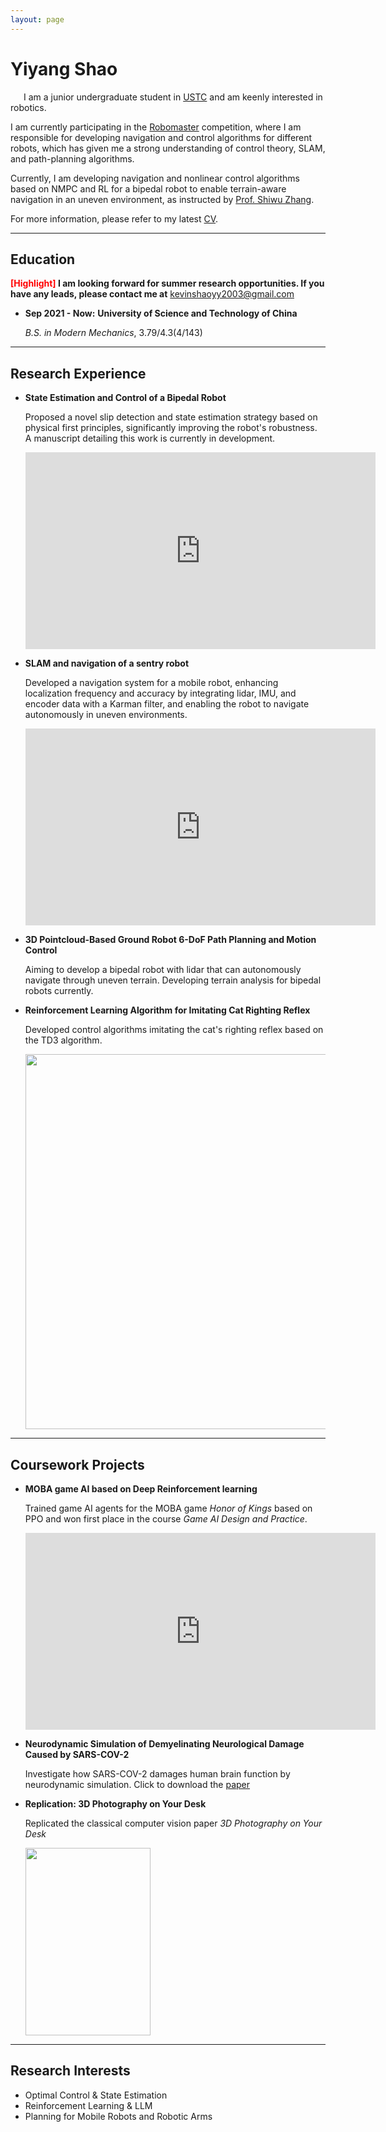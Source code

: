 ```yaml
---
layout: page
---
```


# Yiyang Shao

&ensp;&ensp;&ensp;I am a junior undergraduate student in [USTC](https://en.ustc.edu.cn/) and am keenly interested in robotics.

I am currently participating in the [Robomaster](https://www.robomaster.com/en-US) competition, where I am responsible for developing navigation and control algorithms for different robots, which has given me a strong understanding of control theory, SLAM, and path-planning algorithms.

Currently, I am developing navigation and nonlinear control algorithms based on NMPC and RL for a bipedal robot to enable terrain-aware navigation in an uneven environment, as instructed by [Prof. Shiwu Zhang](http://staff.ustc.edu.cn/~swzhang/).

For more information, please refer to my latest [CV](https://kevin-shao-ustc.github.io/file/ENG_CV.pdf).

---

## Education

**<font color='red'>[Highlight]</font> I am looking forward for summer research opportunities. If you have any leads, please contact me at** <kevinshaoyy2003@gmail.com>

- **Sep 2021 - Now:** **University of Science and Technology of China**
  
    _B.S. in Modern Mechanics_, 3.79/4.3(4/143)


---

## Research Experience

- **State Estimation and Control of a Bipedal Robot**
  
  Proposed a novel slip detection and state estimation strategy based on physical first principles, significantly improving the robot's robustness. A manuscript detailing this work is currently in development.
  <iframe width="560" height="315" src="https://www.youtube.com/embed/DIakTY5WKMU" title="YouTube video player" frameborder="0" allow="accelerometer; autoplay; clipboard-write; encrypted-media; gyroscope; picture-in-picture" allowfullscreen></iframe>
- **SLAM and navigation of a sentry robot**
  
   Developed a navigation system for a mobile robot, enhancing localization frequency and accuracy by integrating lidar, IMU, and encoder data with a Karman filter, and enabling the robot to navigate autonomously in uneven environments.
  <iframe width="560" height="315" src="https://www.youtube.com/embed/mgK62YdBWW0" title="YouTube video player" frameborder="0" allow="accelerometer; autoplay; clipboard-write; encrypted-media; gyroscope; picture-in-picture" allowfullscreen></iframe>

- **3D Pointcloud-Based Ground Robot 6-DoF Path Planning and Motion Control**  
  
  Aiming to develop a bipedal robot with lidar that can autonomously navigate through uneven terrain. Developing terrain analysis for bipedal robots currently.


- **Reinforcement Learning Algorithm for Imitating Cat Righting Reflex**
  
  Developed control algorithms imitating the cat's righting reflex based on the TD3 algorithm.

  <img src="https://kevin-shao-ustc.github.io/01.gif" width="1066" height="600">

---

## Coursework Projects

- **MOBA game AI based on Deep Reinforcement learning**
  
  Trained game AI agents for the MOBA game _Honor of Kings_ based on PPO and won first place in the course _Game AI Design and Practice_.

  <iframe width="560" height="315" src="https://www.youtube.com/embed/-0lcAoTVlJg" title="YouTube video player" frameborder="0" allow="accelerometer; autoplay; clipboard-write; encrypted-media; gyroscope; picture-in-picture" allowfullscreen></iframe>

- **Neurodynamic Simulation of Demyelinating Neurological Damage Caused by SARS-COV-2**
  
  Investigate how SARS-COV-2 damages human brain function by neurodynamic simulation.
  Click to download the [paper](https://kevin-shao-ustc.github.io/EleMag.pdf)

- **Replication: 3D Photography on Your Desk**
  
  Replicated the classical computer vision paper _3D Photography on Your Desk_

  <img src="https://kevin-shao-ustc.github.io/3Dphoto.png" width="200" height="300">

---

## Research Interests

- Optimal Control & State Estimation
- Reinforcement Learning & LLM
- Planning for Mobile Robots and Robotic Arms
 


